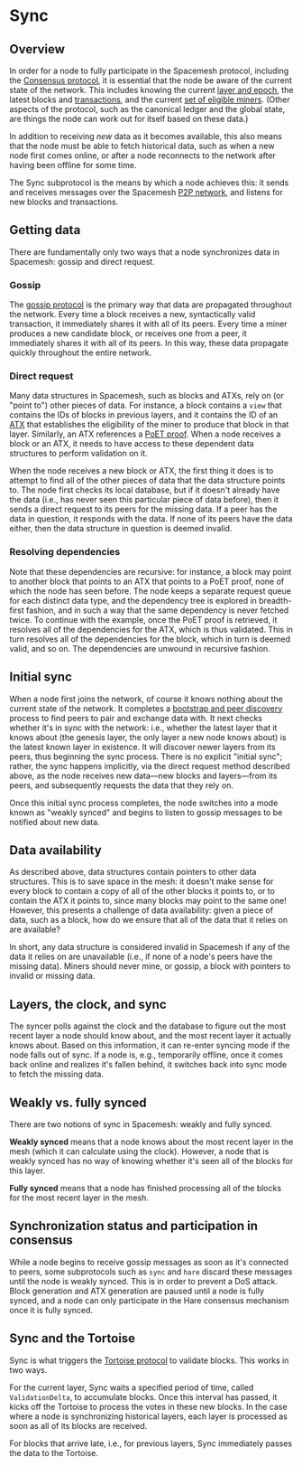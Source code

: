 # Sync

## Overview

In order for a node to fully participate in the Spacemesh protocol, including the [Consensus protocol](consensus_overview.md), it is essential that the node be aware of the current state of the network. This includes knowing the current [layer and epoch](README.md#spacemesh-basics), the latest blocks and [transactions](transactions_overview.md), and the current [set of eligible miners](atx.md). (Other aspects of the protocol, such as the canonical ledger and the global state, are things the node can work out for itself based on these data.)

In addition to receiving _new_ data as it becomes available, this also means that the node must be able to fetch historical data, such as when a new node first comes online, or after a node reconnects to the network after having been offline for some time.

The Sync subprotocol is the means by which a node achieves this: it sends and receives messages over the Spacemesh [P2P network](p2p_overview.md), and listens for new blocks and transactions.

## Getting data

There are fundamentally only two ways that a node synchronizes data in Spacemesh: gossip and direct request.

### Gossip

The [gossip protocol](p2p_overview.md#gossip) is the primary way that data are propagated throughout the network. Every time a block receives a new, syntactically valid transaction, it immediately shares it with all of its peers. Every time a miner produces a new candidate block, or receives one from a peer, it immediately shares it with all of its peers. In this way, these data propagate quickly throughout the entire network.

### Direct request

Many data structures in Spacemesh, such as blocks and ATXs, rely on (or "point to") other pieces of data. For instance, a block contains a `view` that contains the IDs of blocks in previous layers, and it contains the ID of an [ATX](atx.md) that establishes the eligibility of the miner to produce that block in that layer. Similarly, an ATX references a [PoET proof](poet.md). When a node receives a block or an ATX, it needs to have access to these dependent data structures to perform validation on it.

When the node receives a new block or ATX, the first thing it does is to attempt to find all of the other pieces of data that the data structure points to. The node first checks its local database, but if it doesn't already have the data (i.e., has never seen this particular piece of data before), then it sends a direct request to its peers for the missing data. If a peer has the data in question, it responds with the data. If none of its peers have the data either, then the data structure in question is deemed invalid.

### Resolving dependencies

Note that these dependencies are recursive: for instance, a block may point to another block that points to an ATX that points to a PoET proof, none of which the node has seen before. The node keeps a separate request queue for each distinct data type, and the dependency tree is explored in breadth-first fashion, and in such a way that the same dependency is never fetched twice. To continue with the example, once the PoET proof is retrieved, it resolves all of the dependencies for the ATX, which is thus validated. This in turn resolves all of the dependencies for the block, which in turn is deemed valid, and so on. The dependencies are unwound in recursive fashion.

## Initial sync

When a node first joins the network, of course it knows nothing about the current state of the network. It completes a [bootstrap and peer discovery](p2p_overview.md#bootstrap-and-peer-discovery) process to find peers to pair and exchange data with. It next checks whether it's in sync with the network: i.e., whether the latest layer that it knows about (the genesis layer, the only layer a new node knows about) is the latest known layer in existence. It will discover newer layers from its peers, thus beginning the sync process. There is no explicit "initial sync"; rather, the sync happens implicitly, via the direct request method described above, as the node receives new data—new blocks and layers—from its peers, and subsequently requests the data that they rely on.

Once this initial sync process completes, the node switches into a mode known as "weakly synced" and begins to listen to gossip messages to be notified about new data.

## Data availability

As described above, data structures contain pointers to other data structures. This is to save space in the mesh: it doesn't make sense for every block to contain a copy of all of the other blocks it points to, or to contain the ATX it points to, since many blocks may point to the same one! However, this presents a challenge of data availability: given a piece of data, such as a block, how do we ensure that all of the data that it relies on are available?

In short, any data structure is considered invalid in Spacemesh if any of the data it relies on are unavailable (i.e., if none of a node's peers have the missing data). Miners should never mine, or gossip, a block with pointers to invalid or missing data.

## Layers, the clock, and sync

The syncer polls against the clock and the database to figure out the most recent layer a node should know about, and the most recent layer it actually knows about. Based on this information, it can re-enter syncing mode if the node falls out of sync. If a node is, e.g., temporarily offline, once it comes back online and realizes it's fallen behind, it switches back into sync mode to fetch the missing data.

## Weakly vs. fully synced

There are two notions of sync in Spacemesh: weakly and fully synced.

**Weakly synced** means that a node knows about the most recent layer in the mesh (which it can calculate using the clock). However, a node that is weakly synced has no way of knowing whether it's seen all of the blocks for this layer.

**Fully synced** means that a node has finished processing all of the blocks for the most recent layer in the mesh.

## Synchronization status and participation in consensus

While a node begins to receive gossip messages as soon as it's connected to peers, some subprotocols such as `sync` and `hare` discard these messages until the node is weakly synced. This is in order to prevent a DoS attack. Block generation and ATX generation are paused until a node is fully synced, and a node can only participate in the Hare consensus mechanism once it is fully synced.

## Sync and the Tortoise

Sync is what triggers the [Tortoise protocol](consensus_overview.md#tortoise) to validate blocks. This works in two ways.

For the current layer, Sync waits a specified period of time, called `ValidationDelta`, to accumulate blocks. Once this interval has passed, it kicks off the Tortoise to process the votes in these new blocks. In the case where a node is synchronizing historical layers, each layer is processed as soon as all of its blocks are received.

For blocks that arrive late, i.e., for previous layers, Sync immediately passes the data to the Tortoise.
